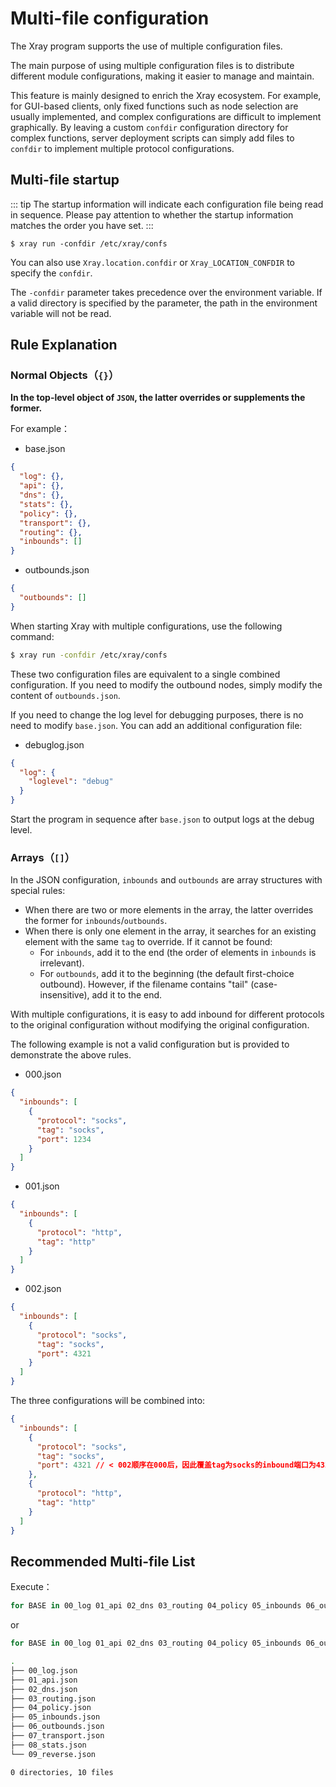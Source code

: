 # Multi-file configuration

The Xray program supports the use of multiple configuration files.

The main purpose of using multiple configuration files is to distribute different module configurations, making it easier to manage and maintain.

This feature is mainly designed to enrich the Xray ecosystem. For example, for GUI-based clients, only fixed functions such as node selection are usually implemented, and complex configurations are difficult to implement graphically. By leaving a custom `confdir` configuration directory for complex functions, server deployment scripts can simply add files to `confdir` to implement multiple protocol configurations.

## Multi-file startup

::: tip
The startup information will indicate each configuration file being read in sequence. Please pay attention to whether the startup information matches the order you have set.
:::

```shell
$ xray run -confdir /etc/xray/confs
```

You can also use `Xray.location.confdir` or `Xray_LOCATION_CONFDIR` to specify the `confdir`.

The `-confdir` parameter takes precedence over the environment variable. If a valid directory is specified by the parameter, the path in the environment variable will not be read.

## Rule Explanation

### Normal Objects（`{}`）

**In the top-level object of `JSON`, the latter overrides or supplements the former.**

For example：

- base.json

```json
{
  "log": {},
  "api": {},
  "dns": {},
  "stats": {},
  "policy": {},
  "transport": {},
  "routing": {},
  "inbounds": []
}
```

- outbounds.json

```json
{
  "outbounds": []
}
```

When starting Xray with multiple configurations, use the following command:

```bash
$ xray run -confdir /etc/xray/confs
```

These two configuration files are equivalent to a single combined configuration. If you need to modify the outbound nodes, simply modify the content of `outbounds.json`.

If you need to change the log level for debugging purposes, there is no need to modify `base.json`. You can add an additional configuration file:

- debuglog.json

```json
{
  "log": {
    "loglevel": "debug"
  }
}
```

Start the program in sequence after `base.json` to output logs at the debug level.

### Arrays（`[]`）

In the JSON configuration, `inbounds` and `outbounds` are array structures with special rules:

- When there are two or more elements in the array, the latter overrides the former for `inbounds`/`outbounds`.
- When there is only one element in the array, it searches for an existing element with the same `tag` to override. If it cannot be found:
  - For `inbounds`, add it to the end (the order of elements in `inbounds` is irrelevant).
  - For `outbounds`, add it to the beginning (the default first-choice outbound). However, if the filename contains "tail" (case-insensitive), add it to the end.

With multiple configurations, it is easy to add inbound for different protocols to the original configuration without modifying the original configuration.

The following example is not a valid configuration but is provided to demonstrate the above rules.

- 000.json

```json
{
  "inbounds": [
    {
      "protocol": "socks",
      "tag": "socks",
      "port": 1234
    }
  ]
}
```

- 001.json

```json
{
  "inbounds": [
    {
      "protocol": "http",
      "tag": "http"
    }
  ]
}
```

- 002.json

```json
{
  "inbounds": [
    {
      "protocol": "socks",
      "tag": "socks",
      "port": 4321
    }
  ]
}
```

The three configurations will be combined into:

```json
{
  "inbounds": [
    {
      "protocol": "socks",
      "tag": "socks",
      "port": 4321 // < 002顺序在000后，因此覆盖tag为socks的inbound端口为4321
    },
    {
      "protocol": "http",
      "tag": "http"
    }
  ]
}
```

## Recommended Multi-file List

Execute：

```bash
for BASE in 00_log 01_api 02_dns 03_routing 04_policy 05_inbounds 06_outbounds 07_transport 08_stats 09_reverse; do echo '{}' > "/etc/Xray/$BASE.json"; done
```

or

```bash
for BASE in 00_log 01_api 02_dns 03_routing 04_policy 05_inbounds 06_outbounds 07_transport 08_stats 09_reverse; do echo '{}' > "/usr/local/etc/Xray/$BASE.json"; done
```

```bash
.
├── 00_log.json
├── 01_api.json
├── 02_dns.json
├── 03_routing.json
├── 04_policy.json
├── 05_inbounds.json
├── 06_outbounds.json
├── 07_transport.json
├── 08_stats.json
└── 09_reverse.json

0 directories, 10 files
```

